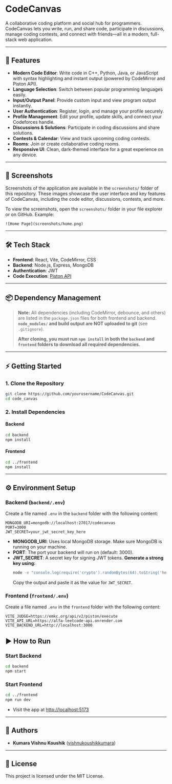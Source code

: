 # CodeCanvas

A collaborative coding platform and social hub for programmers. CodeCanvas lets you write, run, and share code, participate in discussions, manage coding contests, and connect with friends—all in a modern, full-stack web application.

---

## 🚀 Features

- **Modern Code Editor**: Write code in C++, Python, Java, or JavaScript with syntax highlighting and instant output (powered by CodeMirror and Piston API).
- **Language Selection**: Switch between popular programming languages easily.
- **Input/Output Panel**: Provide custom input and view program output instantly.
- **User Authentication**: Register, login, and manage your profile securely.
- **Profile Management**: Edit your profile, update skills, and connect your Codeforces handle.
- **Discussions & Solutions**: Participate in coding discussions and share solutions.
- **Contests & Calendar**: View and track upcoming coding contests.
- **Rooms**: Join or create collaborative coding rooms.
- **Responsive UI**: Clean, dark-themed interface for a great experience on any device.

---

## 📸 Screenshots

Screenshots of the application are available in the `screenshots/` folder of this repository. These images showcase the user interface and key features of CodeCanvas, including the code editor, discussions, contests, and more.

To view the screenshots, open the `screenshots/` folder in your file explorer or on GitHub. Example:

```
![Home Page](screenshots/home.png)
```

---

## 🛠️ Tech Stack

- **Frontend**: React, Vite, CodeMirror, CSS
- **Backend**: Node.js, Express, MongoDB
- **Authentication**: JWT
- **Code Execution**: [Piston API](https://github.com/engineer-man/piston)

---

## 📦 Dependency Management

> **Note:** All dependencies (including CodeMirror, debounce, and others) are listed in the `package.json` files for both frontend and backend. **`node_modules/` and build output are NOT uploaded to git** (see `.gitignore`).
>
> **After cloning, you must run `npm install` in both the `backend` and `frontend` folders to download all required dependencies.**

---

## ⚡ Getting Started

### 1. Clone the Repository
```sh
git clone https://github.com/yourusername/CodeCanvas.git
cd code_canvas
```

### 2. Install Dependencies

#### Backend
```sh
cd backend
npm install
```

#### Frontend
```sh
cd ../frontend
npm install
```

---

## ⚙️ Environment Setup

### Backend (`backend/.env`)
Create a file named `.env` in the `backend` folder with the following content:

```
MONGODB_URI=mongodb://localhost:27017/codecanvas
PORT=3000
JWT_SECRET=your_jwt_secret_key_here
```

- **MONGODB_URI**: Uses local MongoDB storage. Make sure MongoDB is running on your machine.
- **PORT**: The port your backend will run on (default: 3000).
- **JWT_SECRET**: A secret key for signing JWT tokens. **Generate a strong key using:**
  ```sh
  node -e "console.log(require('crypto').randomBytes(64).toString('hex'))"
  ```
  Copy the output and paste it as the value for `JWT_SECRET`.

### Frontend (`frontend/.env`)
Create a file named `.env` in the `frontend` folder with the following content:

```
VITE_JUDGE=https://emkc.org/api/v2/piston/execute
VITE_API_URL=https://alfa-leetcode-api.onrender.com
VITE_BACKEND_URL=http://localhost:3000

```

## ️▶️ How to Run

### Start Backend
```sh
cd backend
npm start
```

### Start Frontend
```sh
cd ../frontend
npm run dev
```

- Visit the app at [http://localhost:5173](http://localhost:5173)

---

## 👤 Authors

- **Kumara Vishnu Koushik** ([vishnukoushikkumara](https://github.com/vishnukoushikkumara))

---

## 📄 License

This project is licensed under the MIT License.


